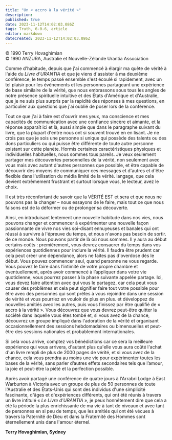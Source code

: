 ```yaml
---
title: "Un « accro à la vérité »"
description: 
published: true
date: 2023-11-12T14:02:03.086Z
tags: Truth, 6-0-6, article
editor: markdown
dateCreated: 2023-11-12T14:02:03.086Z
---
```


<p class="v-card v-sheet theme--light gray lighten-3 px-2 py-1">© 1990 Terry Hovaghimian<br>© 1990 ANZURA, Australie et Nouvelle-Zélande Urantia Association</p>


Comme d'habitude, depuis que j'ai commencé à élargir ma quête de vérité à l'aide du _Livre d'URANTIA_ et que je viens d'assister à ma deuxième conférence, le temps passé ensemble s'est écoulé si rapidement, avec un tel plaisir pour les événements et les personnes partageant une expérience de base similaire de la vérité, que nous embrassons sous tous les angles de notre présence spirituelle intuitive et des États d'Amérique et d'Australie, que je ne suis plus surpris par la rapidité des réponses à mes questions, en particulier aux questions que j'ai oublié de poser lors de la conférence.

Tout ce que j'ai à faire est d'ouvrir mes yeux, ma conscience et mes capacités de communication avec une confiance sincère et aimante, et la réponse apparaît ici et là, aussi simple que dans le paragraphe suivant du livre, que la plupart d'entre nous ont si souvent trouvé en en lisant. Je ne crois pas que je sois une personne si unique qui possède des talents ou des dons particuliers ou qui puisse être différente de toute autre personne existant sur cette planète. Hormis certaines caractéristiques physiques et individuelles habituelles, nous sommes tous pareils. Je veux seulement partager mes découvertes personnelles de la vérité, non seulement avec vous mais avec autant d'autres personnes que possible, et être capable de découvrir des moyens de communiquer ces messages et d'autres et d'être flexible dans l'utilisation du média limité de la vérité. langage, que cela devient extrêmement frustrant et surtout lorsque vous, le lecteur, avez le choix.

Il est très réconfortant de savoir que la VÉRITÉ EST et sera et que nous ne pouvons pas la changer – nous essayons de le faire, mais tout ce que nous faisons est de la déformer ou de prolonger sa découverte.

Ainsi, en introduisant lentement une nouvelle habitude dans nos vies, nous pouvons changer et commencer à expérimenter une nouvelle façon passionnante de vivre nos vies soi-disant ennuyeuses et banales qui ont réussi à survivre à l'épreuve du temps, et nous n'avons pas besoin de sortir. de ce monde. Nous pouvons partir de là où nous sommes. Il y aura au début certains coûts : premièrement, vous devrez consacrer du temps dans vos expériences quotidiennes pour inclure la vérité. Il faudra être prudent car cela peut créer une dépendance, alors ne faites pas d'overdose dès le début. Vous pouvez commencer seul, quand personne ne vous regarde. Vous pouvez le faire dans l’intimité de votre propre chambre et éventuellement, après avoir commencé à l’appliquer dans votre vie quotidienne, vous pourrez passer à la phase suivante appelée partage. Ici, vous devez faire attention avec qui vous le partagez, car cela peut vous causer des problèmes et cela peut signifier faire tout votre possible pour être avec des personnes qui sont prêtes à vous rejoindre dans une session de vérité et vous pourriez en vouloir de plus en plus. et développez de nouvelles amitiés avec les autres, puis vous finissez par être qualifié de « accro à la vérité ». Vous découvrez que vous devrez peut-être quitter la société dans laquelle vous êtes tombé et, si vous avez de la chance, découvrez un groupe impliqué dans l'adoration de la vérité et organisant occasionnellement des sessions hebdomadaires ou bimensuelles et peut-être des sessions nationales et probablement internationales.

Si cela vous arrive, comptez vos bénédictions car ce sera la meilleure expérience qui vous arrivera, d'autant plus qu'elle vous aura coûté l'achat d'un livre rempli de plus de 2000 pages de vérité, et si vous avez de la chance, cela vous prendra au moins une vie pour expérimenter toutes les bases de la vérité, sans parler d’autres effets secondaires tels que l’amour, la joie et peut-être la piété et la perfection possible.

Après avoir partagé une conférence de quatre jours à l'Arrabri Lodge à East Warburton à Victoria avec un groupe de plus de 50 personnes de toute l'Australie et des États-Unis qui sont des individus d'une simplicité fascinante, d'âges et d'expériences différents, qui ont été réunis à travers un livre intitulé « _Le Livre d'URANTIA_ », je peux honnêtement dire que cela a été la période la plus enrichissante de ma vie à tant de niveaux et avec tant de personnes en si peu de temps, que les amitiés qui ont été vécues à travers la Paternité de Dieu et dans la Fraternité des Hommes sont éternellement unis dans l'amour éternel.

**Terry Hovaghimian, Sydney**

